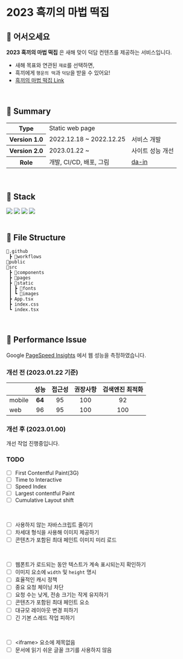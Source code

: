 # 2023 흑끼의 마법 떡집

## 🐰 어서오세요

**2023 흑끼의 마법 떡집** 은 새해 맞이 덕담 컨텐츠를 제공하는 서비스입니다.

- 새해 목표와 연관된 `재료`를 선택하면,
- 흑끼에게 `행운의 떡`과 `덕담`을 받을 수 있어요!
- [흑끼의 마법 떡집 Link](https://roundshoulder.github.io/black_rabbit/)

<br/>

## 🥕 Summary

<table>
  <tr>
    <th>Type</th>
    <td>Static web page</td>
    <td></td>
  </tr>
  <tr>
    <th>Version 1.0</th>
    <td>2022.12.18 ~ 2022.12.25</td>
    <td>서비스 개발</td>
  </tr>
  <tr>
    <th>Version 2.0</th>
    <td>2023.01.22 ~</td>
    <td>사이트 성능 개선</td>
  </tr>
  <tr>
    <th>Role</th>
    <td>개발, CI/CD, 배포, 그림</td>
    <td><a href='https://github.com/da-in'>da-in</a></td>
  </tr>
</table>

<br/>

## 🔧 Stack

<div>
  <img src="https://img.shields.io/badge/Typescript-3178C6?style=flat-square&logo=Typescript&logoColor=white">
  <img src="https://img.shields.io/badge/React-61DAFB?style=flat-square&logo=React&logoColor=black">
  <img src="https://img.shields.io/badge/👩‍🎤Emotion/css-D26AC2?style=flat-square&logoColor=white">
  <img src="https://img.shields.io/badge/Github Pages-222222?style=flat-square&logo=Github&logoColor=white">
</div>

<br/>

## 📖 File Structure

```
📂.github
 ┣ 📂workflows
📂public
📂src
 ┣ 📂components
 ┣ 📂pages
 ┣ 📂static
 ┃ ┣ 📂fonts
 ┃ ┗ 📂images
 ┣ App.tsx
 ┣ index.css
 ┗ index.tsx
```

<br/>

## 🚨 Performance Issue

Google [PageSpeed Insights](https://pagespeed.web.dev/) 에서 웹 성능을 측정하였습니다.

### 개선 전 (2023.01.22 기준)

<!-- prettier-ignore -->
||성능|접근성|권장사항|검색엔진 최적화|
|-|:-:|:-:|:-:|:-:|
|mobile|**64**|95|100|92|
|web|96|95|100|100|

### 개선 후 (2023.01.00)

개선 작업 진행중입니다.

### TODO

- [ ] First Contentful Paint(3G)
- [ ] Time to Interactive
- [ ] Speed Index
- [ ] Largest contentful Paint
- [ ] Cumulative Layout shift

<br/>

- [ ] 사용하지 않는 자바스크립트 줄이기
- [ ] 차세대 형식을 사용해 이미지 제공하기
- [ ] 콘텐츠가 포함된 최대 페인트 이미지 미리 로드

<br/>

- [ ] 웹폰트가 로드되는 동안 텍스트가 계속 표시되는지 확인하기
- [ ] 이미지 요소에 `width` 및 `height` 명시
- [ ] 효율적인 캐시 정책
- [ ] 중요 요청 체이닝 차단
- [ ] 요청 수는 낮게, 전송 크기는 작게 유지하기
- [ ] 콘텐츠가 포함된 최대 페인트 요소
- [ ] 대규모 레이아웃 변경 피하기
- [ ] 긴 기본 스레드 작업 피하기

<br/>

- [ ] \<iframe\> 요소에 제목없음
- [ ] 문서에 읽기 쉬운 글꼴 크기를 사용하지 않음
